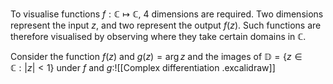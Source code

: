
To visualise functions $f:\mathbb{C}\mapsto \mathbb{C}$, $4$ dimensions are required. Two dimensions represent the input $z$, and two represent the output $f(z)$. Such functions are therefore visualised by observing where they take certain domains in $\mathbb{C}$.

 Consider the function $f(z)$ and $g(z)=\arg z$ and the images of $\mathbb{D}=\{z\in \mathbb{C}:|z|<1\}$ under $f$ and $g$:![[Complex differentiation .excalidraw]]